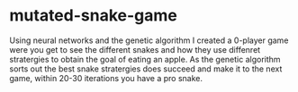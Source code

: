 # mutated-snake-game
Using neural networks and the genetic algorithm I created a 0-player game were you get to see the different snakes and how they use diffenret stratergies to obtain the goal of eating an apple. As the genetic algorithm sorts out the best snake stratergies does succeed and make it to the next game, within 20-30 iterations you have a pro snake. 
